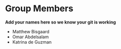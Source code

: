 # Group Members
**Add your names here so we know your git is working**
- Matthew Bisgaard
- Omar Abdelsalam
- Katrina de Guzman
